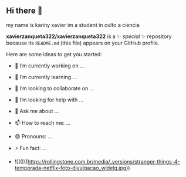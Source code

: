 ## Hi there 👋
my name is kariny xavier im a student in culto a ciencia 

**xavierzanqueta322/xavierzanqueta322** is a ✨ _special_ ✨ repository because its `README.md` (this file) appears on your GitHub profile.

Here are some ideas to get you started:

- 🔭 I’m currently working on ...
- 🌱 I’m currently learning ...
- 👯 I’m looking to collaborate on ...
- 🤔 I’m looking for help with ...
- 💬 Ask me about ...
- 📫 How to reach me: ...
- 😄 Pronouns: ...
- ⚡ Fun fact: ...

- ![]([((https://rollingstone.com.br/media/_versions/stranger-things-4-temporada-netflix-foto-divulgacao_widelg.jpg))
 
